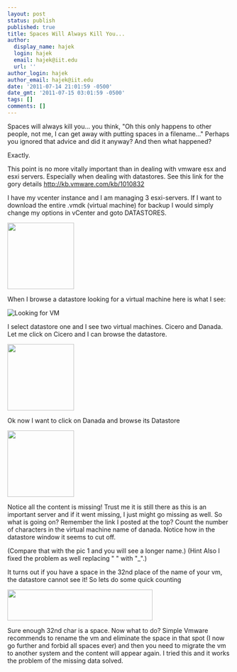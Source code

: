```yaml
---
layout: post
status: publish
published: true
title: Spaces Will Always Kill You...
author:
  display_name: hajek
  login: hajek
  email: hajek@iit.edu
  url: ''
author_login: hajek
author_email: hajek@iit.edu
date: '2011-07-14 21:01:59 -0500'
date_gmt: '2011-07-15 03:01:59 -0500'
tags: []
comments: []
---
```

Spaces will always kill you... you think, "Oh this only happens to other people, not me, I can get away with putting spaces in a filename..." Perhaps you ignored that advice and did it anyway? And then what happened?

Exactly.

This point is no more vitally important than in dealing with vmware esx and esxi servers. Especially when dealing with datastores. See this link for the gory details <a href="http://kb.vmware.com/kb/1010832" target="_blank">http://kb.vmware.com/kb/1010832</a>

I have my vcenter instance and I am managing 3 esxi-servers.
If I want to download the entire .vmdk (virtual machine) for backup I would simply change my options in vCenter and goto DATASTORES.

<img title="pic4" src="/assets/2011/07/pic4-150x150.png" alt="" width="150" height="150" />

When I browse a datastore looking for a virtual machine here is what I see:

![Looking for VM](/assets/2011/07/pic21-150x150.png "Looking for VM")

I select datastore one and I see two virtual machines. Cicero and Danada. Let me click on Cicero and I can browse the datastore.

<img src="/assets/2011/07/pic5-150x150.png" alt="" width="150" height="150" />

Ok now I want to click on Danada and browse its Datastore

<img src="/assets/2011/07/picture3-150x150.png" alt="" width="150" height="150" />

Notice all the content is missing! Trust me it is still there as this is an important server and if it went missing, I just might go missing as well. So what is going on? Remember the link I posted at the top? Count the number of characters in the virtual machine name of danada. Notice how in the datastore window it seems to cut off.

(Compare that with the pic 1 and you will see a longer name.) (Hint Also I fixed the problem as well replacing " " with "_".)

It turns out if you have a space in the 32nd place of the name of your vm, the datastore cannot see it! So lets do some quick counting

<img src="/assets/2011/07/32space1.png" alt="" width="327" height="70" />

Sure enough 32nd char is a space. Now what to do? Simple Vmware recommends to rename the vm and eliminate the space in that spot (I now go further and forbid all spaces ever) and then you need to
migrate the vm to another system and the content will appear again. I tried this and it works the problem of the missing data solved.
